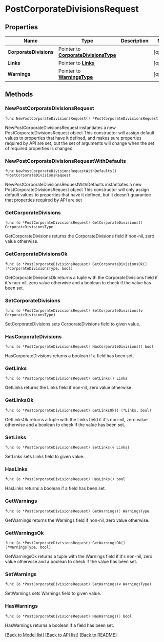# PostCorporateDivisionsRequest

## Properties

Name | Type | Description | Notes
------------ | ------------- | ------------- | -------------
**CorporateDivisions** | Pointer to [**CorporateDivisionsType**](CorporateDivisionsType.md) |  | [optional] 
**Links** | Pointer to [**Links**](Links.md) |  | [optional] 
**Warnings** | Pointer to [**WarningsType**](WarningsType.md) |  | [optional] 

## Methods

### NewPostCorporateDivisionsRequest

`func NewPostCorporateDivisionsRequest() *PostCorporateDivisionsRequest`

NewPostCorporateDivisionsRequest instantiates a new PostCorporateDivisionsRequest object
This constructor will assign default values to properties that have it defined,
and makes sure properties required by API are set, but the set of arguments
will change when the set of required properties is changed

### NewPostCorporateDivisionsRequestWithDefaults

`func NewPostCorporateDivisionsRequestWithDefaults() *PostCorporateDivisionsRequest`

NewPostCorporateDivisionsRequestWithDefaults instantiates a new PostCorporateDivisionsRequest object
This constructor will only assign default values to properties that have it defined,
but it doesn't guarantee that properties required by API are set

### GetCorporateDivisions

`func (o *PostCorporateDivisionsRequest) GetCorporateDivisions() CorporateDivisionsType`

GetCorporateDivisions returns the CorporateDivisions field if non-nil, zero value otherwise.

### GetCorporateDivisionsOk

`func (o *PostCorporateDivisionsRequest) GetCorporateDivisionsOk() (*CorporateDivisionsType, bool)`

GetCorporateDivisionsOk returns a tuple with the CorporateDivisions field if it's non-nil, zero value otherwise
and a boolean to check if the value has been set.

### SetCorporateDivisions

`func (o *PostCorporateDivisionsRequest) SetCorporateDivisions(v CorporateDivisionsType)`

SetCorporateDivisions sets CorporateDivisions field to given value.

### HasCorporateDivisions

`func (o *PostCorporateDivisionsRequest) HasCorporateDivisions() bool`

HasCorporateDivisions returns a boolean if a field has been set.

### GetLinks

`func (o *PostCorporateDivisionsRequest) GetLinks() Links`

GetLinks returns the Links field if non-nil, zero value otherwise.

### GetLinksOk

`func (o *PostCorporateDivisionsRequest) GetLinksOk() (*Links, bool)`

GetLinksOk returns a tuple with the Links field if it's non-nil, zero value otherwise
and a boolean to check if the value has been set.

### SetLinks

`func (o *PostCorporateDivisionsRequest) SetLinks(v Links)`

SetLinks sets Links field to given value.

### HasLinks

`func (o *PostCorporateDivisionsRequest) HasLinks() bool`

HasLinks returns a boolean if a field has been set.

### GetWarnings

`func (o *PostCorporateDivisionsRequest) GetWarnings() WarningsType`

GetWarnings returns the Warnings field if non-nil, zero value otherwise.

### GetWarningsOk

`func (o *PostCorporateDivisionsRequest) GetWarningsOk() (*WarningsType, bool)`

GetWarningsOk returns a tuple with the Warnings field if it's non-nil, zero value otherwise
and a boolean to check if the value has been set.

### SetWarnings

`func (o *PostCorporateDivisionsRequest) SetWarnings(v WarningsType)`

SetWarnings sets Warnings field to given value.

### HasWarnings

`func (o *PostCorporateDivisionsRequest) HasWarnings() bool`

HasWarnings returns a boolean if a field has been set.


[[Back to Model list]](../README.md#documentation-for-models) [[Back to API list]](../README.md#documentation-for-api-endpoints) [[Back to README]](../README.md)


